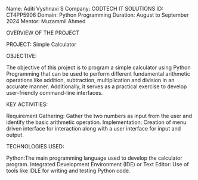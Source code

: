 
Name: Aditi Vyshnavi S
Company: CODTECH IT SOLUTIONS
ID: CT4PP5906
Domain: Python Programming
Duration: August to September 2024
Mentor: Muzammil Ahmed

OVERVIEW OF THE PROJECT

PROJECT: Simple Calculator

OBJECTIVE:

The objective of this project is to program a simple calculator using Python Programming that can be used to perform different fundamental arithmetic operations like addition, subtraction, multiplication and division in an accurate manner. Additionally, it serves as a practical exercise to develop user-friendly command-line interfaces.

KEY ACTIVITIES:

Requirement Gathering: Gather the two numbers as input from the user and identify the basic arithmetic operation.
Implementation: Creation of menu driven interface for interaction along with a user interface for input and output.

TECHNOLOGIES USED:

Python:The main programming language used to develop the calculator program.
Integrated Development Environment (IDE) or Text Editor: Use of tools like IDLE for writing and testing Python code.




